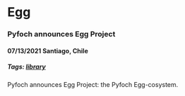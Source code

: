 # Egg

### Pyfoch announces Egg Project
#### 07/13/2021 Santiago, Chile
##### Tags: [library](https://github.com/topics/library)
Pyfoch announces Egg Project: the Pyfoch Egg-cosystem.